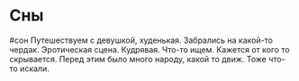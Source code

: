 # Сны
#сон 
Путешествуем с девушкой, худенькая. Забрались на какой-то чердак. Эротическая сцена. Кудрявая. Что-то ищем. Кажется от кого то скрывается. Перед этим было много народу, какой то движ. Тоже что-то искали.